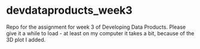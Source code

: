 # devdataproducts_week3
Repo for the assignment for week 3 of Developing Data Products.
Please give it a while to load - at least on my computer it takes a bit, because of the 3D plot I added.
